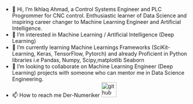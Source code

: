 - 👋 Hi, I’m Ikhlaq Ahmad, a Control Systems Engineer and PLC Progrommer for CNC control. Enthusiastic learner of Data Science and inspiring career changer to Machine Learning Engineer  and Artificial Intelligence.
- 👀 I’m interested in Machine Learning / Artificial Intelligence (Deep Learning)
- 🌱 I’m currently learning Machine Learnings Frameworks (SciKit-Learning, Keras, TensorFlow, Pytorch) and already Proficient in Python libraries i.e Pandas, Numpy, Scipy,matplotlib Seaborn
- 💞️ I’m looking to collaborate on Machine Learning Engineer (Deep Learning) projects with someone who can mentor me in Data Science Engineering. 
- 📫 How to reach me Der-Numeriker    [<img src='https://cdn.jsdelivr.net/npm/simple-icons@3.0.1/icons/github.svg' alt='github' height='40'>](https://github.com/Der-Numeriker )  
